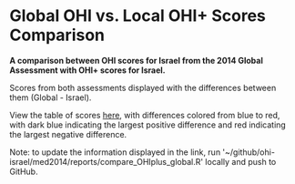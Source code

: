 # Global OHI vs. Local OHI+ Scores Comparison

**A comparison between OHI scores for Israel from the 2014 Global Assessment with OHI+ scores for Israel.**

Scores from both assessments displayed with the differences between them (Global - Israel).  

View the table of scores [here](https://rawgit.com/OHI-Science/ohi-israel/master/med2014/reports/compare_scores_OHIplus_global.html), with differences colored from blue to red, with dark blue indicating the largest positive difference and red indicating the largest negative difference. 


Note: to update the information displayed in the link, run '~/github/ohi-israel/med2014/reports/compare_OHIplus_global.R' locally and push to GitHub. 

